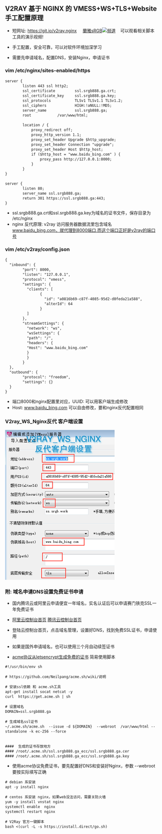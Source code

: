 ## V2RAY 基于 NGINX 的 VMESS+WS+TLS+Website 手工配置原理
- 短网址: https://git.io/v2ray.nginx  &nbsp;&nbsp;&nbsp; [蘭雅sRGB![](https://raw.githubusercontent.com/hongwenjun/vps_setup/master/img/youtube.png)频道](https://www.youtube.com/channel/UCupRwki_4n87nrwP0GIBUXA/videos) &nbsp;&nbsp;&nbsp;可以观看相关脚本工具的演示视频!

- 手工配置，安全可靠，可以对软件环境加深学习
- 需要先申请域名，配置DNS，安装Nginx，申请证书

### vim /etc/nginx/sites-enabled/https
```
server {
        listen 443 ssl http2;
        ssl_certificate         ssl.srgb888.ga.crt;
        ssl_certificate_key     ssl.srgb888.ga.key;
        ssl_protocols           TLSv1 TLSv1.1 TLSv1.2;
        ssl_ciphers             HIGH:!aNULL:!MD5;
        server_name             ssl.srgb888.ga;
        root            /var/www/html;

        location / {
	        proxy_redirect off;
	        proxy_http_version 1.1;
	        proxy_set_header Upgrade $http_upgrade;
	        proxy_set_header Connection "upgrade";
	        proxy_set_header Host $http_host;
	        if ($http_host = "www.baidu_bing.com" ) {
	    	    proxy_pass http://127.0.0.1:8000;
        	}
        }
}

server {
        listen 80;
        server_name ssl.srgb888.ga;
        return 301 https://ssl.srgb888.ga:443;
}
```
- ssl.srgb888.ga.crt和ssl.srgb888.ga.key为域名的证书文件，保存目录为  /etc/nginx
- nginx 反代原理: v2ray 访问服务器数据流里包含域名 www.baidu_bing.com，就代理到8000端口,而这个端口正好是v2ray的端口号


### vim /etc/v2ray/config.json
```
{
  "inbound": {
        "port": 8000,
        "listen": "127.0.0.1",
        "protocol": "vmess",
        "settings": {
          "clients": [
                {
                  "id": "a0816b69-c87f-4085-95d2-d0feda21a588",
                  "alterId": 64
                }
          ]
        },
        "streamSettings": {
          "network": "ws",
          "wsSettings": {
          "path": "/",
          "headers": {
          "Host": "www.baidu_bing.com"
          }
          }
        }
  },
  "outbound": {
        "protocol": "freedom",
        "settings": {}
  }
}
```
- 端口8000和nginx配置里对应，UUID: 可以用客户端生成修改
- Host: www.baidu_bing.com 可以自由修改，要和nginx反代配置相同

### V2ray_WS_Nginx反代 客户端设置

![](https://raw.githubusercontent.com/hongwenjun/img/master/v2ray_ws.png)

### 附: 域名申请DNS设置免费证书申请
- 国内腾讯云或阿里云申请便宜一年域名，实名认证后可以申请赛门铁克SSL一年免费证书
- [阿里云控制台首页](https://homenew.console.aliyun.com/)  [腾讯云控制台首页](https://console.cloud.tencent.com/)
- 登陆云控制台首页，点击域名管理，设置好DNS，找到免费SSL证书，申请使用

- 如果是国外申请域名，也可以使用三个月自动续签证书
- [acme协议从letsencrypt生成免费的证书](http://srgb.vicp.net/2018/11/05/acme_sh/) 简易使用脚本
```
#!/usr/bin/env sh

# https://github.com/Neilpang/acme.sh/wiki/说明

# 安装ssl依赖 和 acme.sh工具
apt-get install socat netcat -y
curl  https://get.acme.sh | sh

# 设置域名
DOMAIN=ssl.srgb888.ga

# 生成域名ssl证书
~/.acme.sh/acme.sh  --issue -d ${DOMAIN}  --webroot  /var/www/html --standalone -k ec-256 --force


####  生成的证书存放地方
#### /root/.acme.sh/ssl.srgb888.ga_ecc/ssl.srgb888.ga.cer
#### /root/.acme.sh/ssl.srgb888.ga_ecc/ssl.srgb888.ga.key
```

- 使用acme协议免费证书，要先配置好DNS和安装好Nginx，参数 --webroot 要按实际填写正确

```
# debian 系安装
apt -y install nginx

# centos 系安装 nginx，如果web没法访问，需要关防火墙
yum -y install vnstat nginx
systemctl enable  nginx
systemctl restart nginx

# V2Ray 官方一键脚本
bash <(curl -L -s https://install.direct/go.sh)

```

